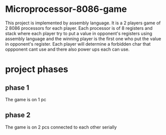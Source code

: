 # Microprocessor-8086-game
This project is implemented by assembly language. 
It is a 2 players game of 2 8086 processors for each player. Each processor is of 8 registers and stack where each player try to put a value in opponent's registers using assembly language and the winning player is the first one who put the value in opponent's register. Each player will determine a forbidden char that oppponent cant use and there also power ups each can use.
# project phases
## phase 1 
The game is on 1 pc 
## phase 2
The game is on 2 pcs connected to each other serially
